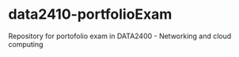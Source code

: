 # data2410-portfolioExam
Repository for portofolio exam in DATA2400 - Networking and cloud computing
